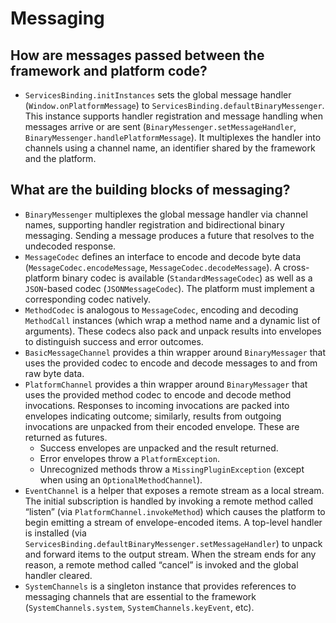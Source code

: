 # Messaging


## How are messages passed between the framework and platform code?

* `ServicesBinding.initInstances` sets the global message handler \(`Window.onPlatformMessage`\) to `ServicesBinding.defaultBinaryMessenger`. This instance supports handler registration and message handling when messages arrive or are sent \(`BinaryMessenger.setMessageHandler`, `BinaryMessenger.handlePlatformMessage`\). It multiplexes the handler into channels using a channel name, an identifier shared by the framework and the platform.

## What are the building blocks of messaging?

* `BinaryMessenger` multiplexes the global message handler via channel names, supporting handler registration and bidirectional binary messaging. Sending a message produces a future that resolves to the undecoded response.
* `MessageCodec` defines an interface to encode and decode byte data \(`MessageCodec.encodeMessage`, `MessageCodec.decodeMessage`\). A cross-platform binary codec is available \(`StandardMessageCodec`\) as well as a `JSON`-based codec \(`JSONMessageCodec`\). The platform must implement a corresponding codec natively.
* `MethodCodec` is analogous to `MessageCodec`, encoding and decoding `MethodCall` instances \(which wrap a method name and a dynamic list of arguments\). These codecs also pack and unpack results into envelopes to distinguish success and error outcomes. 
* `BasicMessageChannel` provides a thin wrapper around `BinaryMessager` that uses the provided codec to encode and decode messages to and from raw byte data.
* `PlatformChannel` provides a thin wrapper around `BinaryMessager` that uses the provided method codec to encode and decode method invocations. Responses to incoming invocations are packed into envelopes indicating outcome; similarly, results from outgoing invocations are unpacked from their encoded envelope. These are returned as futures.
  * Success envelopes are unpacked and the result returned.
  * Error envelopes throw a `PlatformException`.
  * Unrecognized methods throw a `MissingPluginException` \(except when using an `OptionalMethodChannel`\).
* `EventChannel` is a helper that exposes a remote stream as a local stream. The initial subscription is handled by invoking a remote method called “listen” \(via `PlatformChannel.invokeMethod`\) which causes the platform to begin emitting a stream of envelope-encoded items. A top-level handler is installed \(via `ServicesBinding.defaultBinaryMessenger.setMessageHandler`\) to unpack and forward items to the output stream. When the stream ends for any reason, a remote method called “cancel” is invoked and the global handler cleared.
* `SystemChannels` is a singleton instance that provides references to messaging channels that are essential to the framework \(`SystemChannels.system`, `SystemChannels.keyEvent`, etc\).

